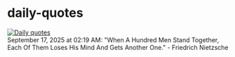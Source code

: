# daily-quotes
[![Daily quotes](https://github.com/ceepu8/daily-quotes/actions/workflows/daily-quote.yml/badge.svg)](https://github.com/ceepu8/daily-quotes/actions/workflows/daily-quote.yml)<br/>
September 17, 2025 at 02:19 AM: "When A Hundred Men Stand Together, Each Of Them Loses His Mind And Gets Another One." - Friedrich Nietzsche
